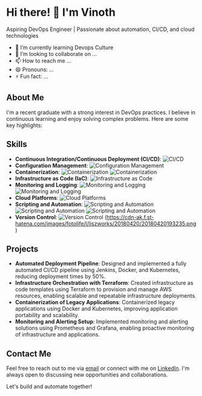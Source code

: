 # Hi there! 👋 I'm Vinoth

Aspiring DevOps Engineer | Passionate about automation, CI/CD, and cloud technologies

- 🌱 I’m currently learning Devops Culture
- 💞️ I’m looking to collaborate on ...
- 📫 How to reach me ...
- 😄 Pronouns: ...
- ⚡ Fun fact: ...
  
## About Me
I'm a recent graduate with a strong interest in DevOps practices. I believe in continuous learning and enjoy solving complex problems. Here are some key highlights:

## Skills
- **Continuous Integration/Continuous Deployment (CI/CD)**: 
  ![CI/CD](https://img.icons8.com/color/48/000000/jenkins.png) 
- **Configuration Management**: 
  ![Configuration Management](https://img.icons8.com/color/48/000000/ansible.png) 
- **Containerization**: 
  ![Containerization](https://img.icons8.com/color/48/000000/docker.png) ![Containerization](https://img.icons8.com/color/48/000000/kubernetes.png)
- **Infrastructure as Code (IaC)**: 
  ![Infrastructure as Code](https://img.icons8.com/color/48/000000/terraform.png) 
- **Monitoring and Logging**: 
  ![Monitoring and Logging](https://img.icons8.com/color/48/000000/prometheus.png) ![Monitoring and Logging](https://img.icons8.com/color/48/000000/grafana.png) 
- **Cloud Platforms**: 
  ![Cloud Platforms](https://th.bing.com/th/id/OIP.b_al7C5p26tbZG4sy-CWqwAAAA?rs=1&pid=ImgDetMain) 
- **Scripting and Automation**: 
  ![Scripting and Automation](https://img.icons8.com/color/48/000000/bash.png) ![Scripting and Automation](https://img.icons8.com/color/48/000000/python.png) ![Scripting and Automation](https://img.icons8.com/color/48/000000/powershell.png)
- **Version Control**: 
  ![Version Control](https://img.icons8.com/color/48/000000/git.png) (https://cdn-ak.f.st-hatena.com/images/fotolife/l/liszworks/20180420/20180420193235.png)

## Projects
- **Automated Deployment Pipeline**: Designed and implemented a fully automated CI/CD pipeline using Jenkins, Docker, and Kubernetes, reducing deployment times by 50%.
- **Infrastructure Orchestration with Terraform**: Created infrastructure as code templates using Terraform to provision and manage AWS resources, enabling scalable and repeatable infrastructure deployments.
- **Containerization of Legacy Applications**: Containerized legacy applications using Docker and Kubernetes, improving application portability and scalability.
- **Monitoring and Alerting Setup**: Implemented monitoring and alerting solutions using Prometheus and Grafana, enabling proactive monitoring of infrastructure and applications.

## Contact Me
Feel free to reach out to me via [email](mailto:vinoth@example.com) or connect with me on [LinkedIn](https://www.linkedin.com/in/vinothdevops/). I'm always open to discussing new opportunities and collaborations.

Let's build and automate together!


